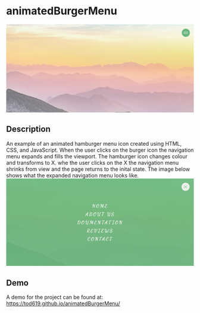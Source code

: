 # animatedBurgerMenu
![Screenshot 1](images/Screenshot-1.png)
## Description
An example of an animated hamburger menu icon created using HTML, CSS, and JavaScript.  When the user clicks on the burger icon the navigation menu expands and fills the viewport.  The hamburger icon changes colour and transforms to X.  whe the user clicks on the X the navigation menu shrinks from view and the page returns to the inital state. The image below shows what the expanded navigation menu looks like.
![Screenshot 2](images/Screenshot-2.png) 

## Demo
A demo for the project can be found at: https://tod619.github.io/animatedBurgerMenu/
